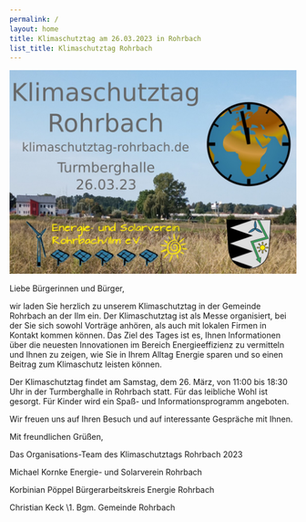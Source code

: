 ```yaml
---
permalink: /
layout: home
title: Klimaschutztag am 26.03.2023 in Rohrbach
list_title: Klimaschutztag Rohrbach
---
```


<img src="assets/imgs/KlimaschutztagRohrbachV2.jpg" alt="KlimaschutztagRohrbach" width="800"/>


Liebe Bürgerinnen und Bürger,

wir laden Sie herzlich zu unserem Klimaschutztag in der Gemeinde Rohrbach an der Ilm ein. Der Klimaschutztag ist als Messe organisiert, bei der Sie sich sowohl Vorträge anhören, als auch mit lokalen Firmen in Kontakt kommen können. 
Das Ziel des Tages ist es, Ihnen Informationen über die neuesten Innovationen im Bereich Energieeffizienz zu vermitteln und Ihnen zu zeigen, wie Sie in Ihrem Alltag Energie sparen und so einen Beitrag zum Klimaschutz leisten können.

Der Klimaschutztag findet am Samstag, dem 26. März, von 11:00 bis 18:30 Uhr in der Turmberghalle in Rohrbach statt. Für das leibliche Wohl ist gesorgt. Für Kinder wird ein Spaß- und Informationsprogramm angeboten.

Wir freuen uns auf Ihren Besuch und auf interessante Gespräche mit Ihnen.

Mit freundlichen Grüßen,

Das Organisations-Team des Klimaschutztags Rohrbach 2023

Michael Kornke
Energie- und Solarverein Rohrbach

Korbinian Pöppel
Bürgerarbeitskreis Energie Rohrbach

Christian Keck
\1. Bgm. Gemeinde Rohrbach

